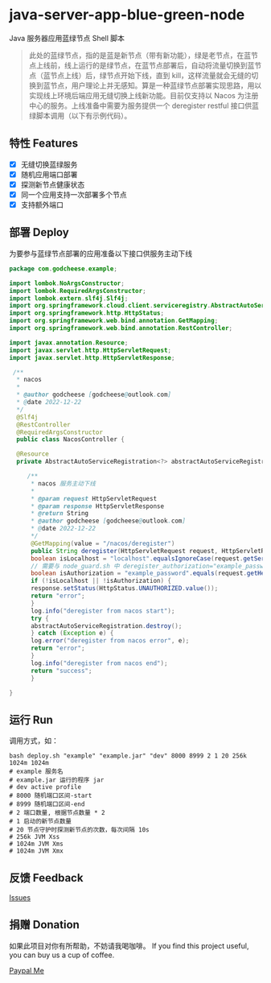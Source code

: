 # java-server-app-blue-green-node
Java 服务器应用蓝绿节点 Shell 脚本

> 此处的蓝绿节点，指的是蓝是新节点（带有新功能），绿是老节点，在蓝节点上线前，线上运行的是绿节点，在蓝节点部署后，自动将流量切换到蓝节点（蓝节点上线）后，绿节点开始下线，直到 kill，这样流量就会无缝的切换到蓝节点，用户理论上并无感知。算是一种蓝绿节点部署实现思路，用以实现线上环境后端应用无缝切换上线新功能。目前仅支持以 Nacos 为注册中心的服务。上线准备中需要为服务提供一个 deregister restful 接口供蓝绿脚本调用（以下有示例代码）。 

## 特性 Features

- [x] 无缝切换蓝绿服务
- [x] 随机应用端口部署
- [x] 探测新节点健康状态
- [x] 同一个应用支持一次部署多个节点
- [x] 支持额外端口

## 部署 Deploy

为要参与蓝绿节点部署的应用准备以下接口供服务主动下线

```java
package com.godcheese.example;

import lombok.NoArgsConstructor;
import lombok.RequiredArgsConstructor;
import lombok.extern.slf4j.Slf4j;
import org.springframework.cloud.client.serviceregistry.AbstractAutoServiceRegistration;
import org.springframework.http.HttpStatus;
import org.springframework.web.bind.annotation.GetMapping;
import org.springframework.web.bind.annotation.RestController;

import javax.annotation.Resource;
import javax.servlet.http.HttpServletRequest;
import javax.servlet.http.HttpServletResponse;

 /**
  * nacos
  *
  * @author godcheese [godcheese@outlook.com]
  * @date 2022-12-22
  */
  @Slf4j
  @RestController
  @RequiredArgsConstructor
  public class NacosController {

  @Resource
  private AbstractAutoServiceRegistration<?> abstractAutoServiceRegistration;

     /**
      * nacos 服务主动下线
      *
      * @param request HttpServletRequest
      * @param response HttpServletResponse
      * @return String
      * @author godcheese [godcheese@outlook.com]
      * @date 2022-12-22
      */
      @GetMapping(value = "/nacos/deregister")
      public String deregister(HttpServletRequest request, HttpServletResponse response) {
      boolean isLocalhost = "localhost".equalsIgnoreCase(request.getServerName());
      // 需要与 node_guard.sh 中 deregister_authorization="example_password" 的 example_password 一致才能正常工作
      boolean isAuthorization = "example_password".equals(request.getHeader("Authorization"));
      if (!isLocalhost || !isAuthorization) {
      response.setStatus(HttpStatus.UNAUTHORIZED.value());
      return "error";
      }
      log.info("deregister from nacos start");
      try {
      abstractAutoServiceRegistration.destroy();
      } catch (Exception e) {
      log.error("deregister from nacos error", e);
      return "error";
      }
      log.info("deregister from nacos end");
      return "success";
      }

}
```

## 运行 Run

调用方式，如：
```shell
bash deploy.sh "example" "example.jar" "dev" 8000 8999 2 1 20 256k 1024m 1024m
# example 服务名
# example.jar 运行的程序 jar
# dev active profile
# 8000 随机端口区间-start
# 8999 随机端口区间-end
# 2 端口数量, 根据节点数量 * 2
# 1 启动的新节点数量
# 20 节点守护时探测新节点的次数，每次间隔 10s
# 256k JVM Xss
# 1024m JVM Xms
# 1024m JVM Xmx
```

## 反馈 Feedback

[Issues](https://github.com/godcheese/java-server-app-blue-green-node/issues)

## 捐赠 Donation

如果此项目对你有所帮助，不妨请我喝咖啡。
If you find this project useful, you can buy us a cup of coffee.

[Paypal Me](https://www.paypal.me/godcheese)

